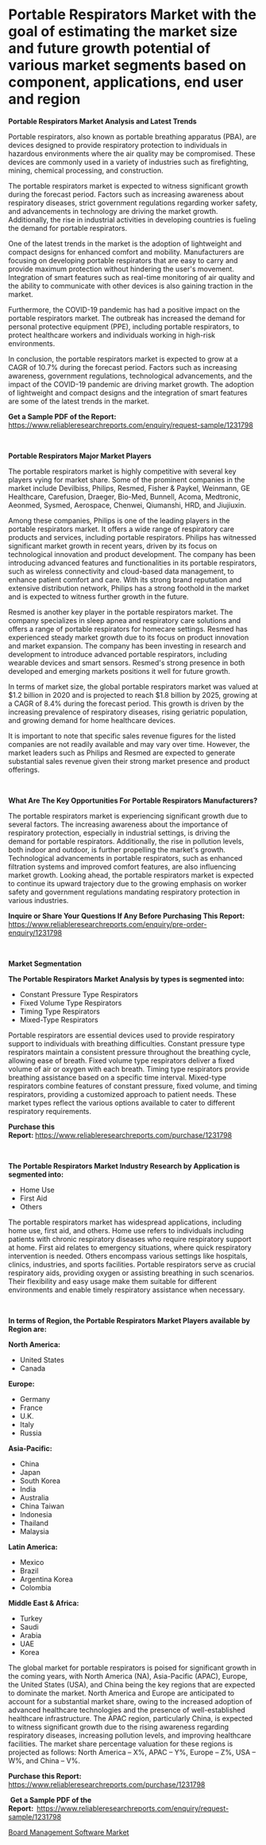 <p><h1>Portable Respirators Market with the goal of estimating the market size and future growth potential of various market segments based on component, applications, end user and region</h1></p><p><strong>Portable Respirators Market Analysis and Latest Trends</strong></p>
<p><p>Portable respirators, also known as portable breathing apparatus (PBA), are devices designed to provide respiratory protection to individuals in hazardous environments where the air quality may be compromised. These devices are commonly used in a variety of industries such as firefighting, mining, chemical processing, and construction.</p><p>The portable respirators market is expected to witness significant growth during the forecast period. Factors such as increasing awareness about respiratory diseases, strict government regulations regarding worker safety, and advancements in technology are driving the market growth. Additionally, the rise in industrial activities in developing countries is fueling the demand for portable respirators.</p><p>One of the latest trends in the market is the adoption of lightweight and compact designs for enhanced comfort and mobility. Manufacturers are focusing on developing portable respirators that are easy to carry and provide maximum protection without hindering the user's movement. Integration of smart features such as real-time monitoring of air quality and the ability to communicate with other devices is also gaining traction in the market.</p><p>Furthermore, the COVID-19 pandemic has had a positive impact on the portable respirators market. The outbreak has increased the demand for personal protective equipment (PPE), including portable respirators, to protect healthcare workers and individuals working in high-risk environments.</p><p>In conclusion, the portable respirators market is expected to grow at a CAGR of 10.7% during the forecast period. Factors such as increasing awareness, government regulations, technological advancements, and the impact of the COVID-19 pandemic are driving market growth. The adoption of lightweight and compact designs and the integration of smart features are some of the latest trends in the market.</p></p>
<p><strong>Get a Sample PDF of the Report:&nbsp;</strong> <a href="https://www.reliableresearchreports.com/enquiry/request-sample/1231798">https://www.reliableresearchreports.com/enquiry/request-sample/1231798</a></p>
<p>&nbsp;</p>
<p><strong>Portable Respirators Major Market Players</strong></p>
<p><p>The portable respirators market is highly competitive with several key players vying for market share. Some of the prominent companies in the market include Devilbiss, Philips, Resmed, Fisher & Paykel, Weinmann, GE Healthcare, Carefusion, Draeger, Bio-Med, Bunnell, Acoma, Medtronic, Aeonmed, Sysmed, Aerospace, Chenwei, Qiumanshi, HRD, and Jiujiuxin. </p><p>Among these companies, Philips is one of the leading players in the portable respirators market. It offers a wide range of respiratory care products and services, including portable respirators. Philips has witnessed significant market growth in recent years, driven by its focus on technological innovation and product development. The company has been introducing advanced features and functionalities in its portable respirators, such as wireless connectivity and cloud-based data management, to enhance patient comfort and care. With its strong brand reputation and extensive distribution network, Philips has a strong foothold in the market and is expected to witness further growth in the future.</p><p>Resmed is another key player in the portable respirators market. The company specializes in sleep apnea and respiratory care solutions and offers a range of portable respirators for homecare settings. Resmed has experienced steady market growth due to its focus on product innovation and market expansion. The company has been investing in research and development to introduce advanced portable respirators, including wearable devices and smart sensors. Resmed's strong presence in both developed and emerging markets positions it well for future growth.</p><p>In terms of market size, the global portable respirators market was valued at $1.2 billion in 2020 and is projected to reach $1.8 billion by 2025, growing at a CAGR of 8.4% during the forecast period. This growth is driven by the increasing prevalence of respiratory diseases, rising geriatric population, and growing demand for home healthcare devices.</p><p>It is important to note that specific sales revenue figures for the listed companies are not readily available and may vary over time. However, the market leaders such as Philips and Resmed are expected to generate substantial sales revenue given their strong market presence and product offerings.</p></p>
<p>&nbsp;</p>
<p><strong>What Are The Key Opportunities For Portable Respirators Manufacturers?</strong></p>
<p><p>The portable respirators market is experiencing significant growth due to several factors. The increasing awareness about the importance of respiratory protection, especially in industrial settings, is driving the demand for portable respirators. Additionally, the rise in pollution levels, both indoor and outdoor, is further propelling the market's growth. Technological advancements in portable respirators, such as enhanced filtration systems and improved comfort features, are also influencing market growth. Looking ahead, the portable respirators market is expected to continue its upward trajectory due to the growing emphasis on worker safety and government regulations mandating respiratory protection in various industries.</p></p>
<p><strong>Inquire or Share Your Questions If Any Before Purchasing This Report:</strong> <a href="https://www.reliableresearchreports.com/enquiry/pre-order-enquiry/1231798">https://www.reliableresearchreports.com/enquiry/pre-order-enquiry/1231798</a></p>
<p>&nbsp;</p>
<p><strong>Market Segmentation</strong></p>
<p><strong>The Portable Respirators Market Analysis by types is segmented into:</strong></p>
<p><ul><li>Constant Pressure Type Respirators</li><li>Fixed Volume Type Respirators</li><li>Timing Type Respirators</li><li>Mixed-Type Respirators</li></ul></p>
<p><p>Portable respirators are essential devices used to provide respiratory support to individuals with breathing difficulties. Constant pressure type respirators maintain a consistent pressure throughout the breathing cycle, allowing ease of breath. Fixed volume type respirators deliver a fixed volume of air or oxygen with each breath. Timing type respirators provide breathing assistance based on a specific time interval. Mixed-type respirators combine features of constant pressure, fixed volume, and timing respirators, providing a customized approach to patient needs. These market types reflect the various options available to cater to different respiratory requirements.</p></p>
<p><strong>Purchase this Report:&nbsp;</strong><a href="https://www.reliableresearchreports.com/purchase/1231798">https://www.reliableresearchreports.com/purchase/1231798</a></p>
<p>&nbsp;</p>
<p><strong>The Portable Respirators Market Industry Research by Application is segmented into:</strong></p>
<p><ul><li>Home Use</li><li>First Aid</li><li>Others</li></ul></p>
<p><p>The portable respirators market has widespread applications, including home use, first aid, and others. Home use refers to individuals including patients with chronic respiratory diseases who require respiratory support at home. First aid relates to emergency situations, where quick respiratory intervention is needed. Others encompass various settings like hospitals, clinics, industries, and sports facilities. Portable respirators serve as crucial respiratory aids, providing oxygen or assisting breathing in such scenarios. Their flexibility and easy usage make them suitable for different environments and enable timely respiratory assistance when necessary.</p></p>
<p>&nbsp;</p>
<p><strong>In terms of Region, the Portable Respirators Market Players available by Region are:</strong></p>
<p>
    <p> <strong> North America: </strong>
        <ul>
            <li>United States</li>
            <li>Canada</li>
        </ul>
        </p> 
    <p> <strong> Europe: </strong>
        <ul>
            <li>Germany</li>
            <li>France</li>
            <li>U.K.</li>
            <li>Italy</li>
            <li>Russia</li>
        </ul>
        </p> 
    <p> <strong> Asia-Pacific: </strong>
        <ul>
            <li>China</li>
            <li>Japan</li>
            <li>South Korea</li>
            <li>India</li>
            <li>Australia</li>
            <li>China Taiwan</li>
            <li>Indonesia</li>
            <li>Thailand</li>
            <li>Malaysia</li>
        </ul>
        </p> 
    <p> <strong> Latin America: </strong>
        <ul>
            <li>Mexico</li>
            <li>Brazil</li>
            <li>Argentina Korea</li>
            <li>Colombia</li>
        </ul>
        </p> 
    <p> <strong> Middle East & Africa: </strong>
        <ul>
            <li>Turkey</li>
            <li>Saudi</li>
            <li>Arabia</li>
            <li>UAE</li>
            <li>Korea</li>
        </ul>
    </p>
    </p>
<p><p>The global market for portable respirators is poised for significant growth in the coming years, with North America (NA), Asia-Pacific (APAC), Europe, the United States (USA), and China being the key regions that are expected to dominate the market. North America and Europe are anticipated to account for a substantial market share, owing to the increased adoption of advanced healthcare technologies and the presence of well-established healthcare infrastructure. The APAC region, particularly China, is expected to witness significant growth due to the rising awareness regarding respiratory diseases, increasing pollution levels, and improving healthcare facilities. The market share percentage valuation for these regions is projected as follows: North America – X%, APAC – Y%, Europe – Z%, USA – W%, and China – V%.</p></p>
<p><strong>Purchase this Report: </strong><a href="https://www.reliableresearchreports.com/purchase/1231798">https://www.reliableresearchreports.com/purchase/1231798</a></p>
<p>&nbsp;<strong>Get a Sample PDF of the Report:&nbsp;&nbsp;</strong><a href="https://www.reliableresearchreports.com/enquiry/request-sample/1231798">https://www.reliableresearchreports.com/enquiry/request-sample/1231798</a></p>
<p><strong></strong></p>
<p><p><a href="https://medium.com/@kellygordon08/board-management-software-market-comprehensive-assessment-by-type-application-and-geography-9f2a759fabb5">Board Management Software Market</a></p></p>